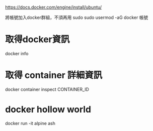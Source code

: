 
https://docs.docker.com/engine/install/ubuntu/


將帳號加入docker群組，不須再用 sudo
sudo usermod -aG docker 帳號

# 取得docker資訊
docker info

# 取得 container 詳細資訊
docker container inspect CONTAINER_ID

# docker hollow world
docker run -it alpine ash




